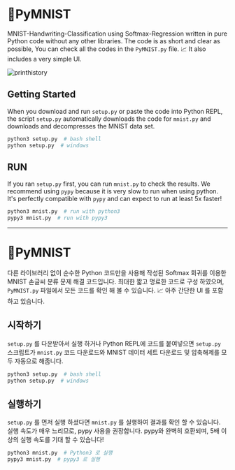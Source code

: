 # 🐍PyMNIST

MNIST-Handwriting-Classification using Softmax-Regression written in pure Python code without any other libraries. The code is as short and clear as possible, You can check all the codes in the `PyMNIST.py` file. 📈 It also includes a very simple UI.

![printhistory](https://i.imgur.com/k4OKic8.png)

## Getting Started

When you download and run `setup.py` or paste the code into Python REPL, the script `setup.py` automatically downloads the code for `mnist.py` and downloads and decompresses the MNIST data set.

```bash
python3 setup.py  # bash shell
python setup.py  # windows
```

## RUN

If you ran `setup.py` first, you can run `mnist.py` to check the results. We recommend using `pypy` because it is very slow to run when using python. It's perfectly compatible with `pypy` and can expect to run at least 5x faster!


```bash
python3 mnist.py  # run with python3
pypy3 mnist.py  # run with pypy3
```


---------------------------



# 🐍PyMNIST

다른 라이브러리 없이 순수한 Python 코드만을 사용해 작성된 Softmax 회귀를 이용한 MNIST 손글씨 분류 문제 해결 코드입니다. 최대한 짧고 명료한 코드로 구성 하였으며, `PyMNIST.py` 파일에서 모든 코드를 확인 해 볼 수 있습니다. 📈 아주 간단한 UI 를 포함하고 있습니다.

## 시작하기

`setup.py` 를 다운받아서 실행 하거나 Python REPL에 코드를 붙여넣으면 `setup.py` 스크립트가 `mnist.py` 코드 다운로드와 MNIST 데이터 세트 다운로드 및 압축해제를 모두 자동으로 해줍니다.

```bash
python3 setup.py  # bash shell
python setup.py  # windows
```

## 실행하기

`setup.py` 를 먼저 실행 하셨다면 `mnist.py` 를 실행하여 결과를 확인 할 수 있습니다. 실행 속도가 매우 느리므로, pypy 사용을 권장합니다. pypy와 완벽히 호환되며, 5배 이상의 실행 속도를 기대 할 수 있습니다!


```bash
python3 mnist.py  # Python3 로 실행
pypy3 mnist.py  # pypy3 로 실행
```
